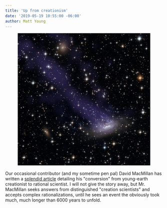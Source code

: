 ```yaml
---
title: 'Up from creationism'
date: '2019-05-19 10:55:00 -06:00'
author: Matt Young
---
```

<figure>
<img src="/uploads/2019/Chandra_Image_600.jpg" alt="Galaxy"/>
<figcaption>
</figcaption>
</figure>
Our occasional contributor (and my sometime pen pal) David MacMillan has written a <a href="https://medium.com/@davidstarlingm/path-across-the-stars-e8dbf93e4405">splendid article</a> detailing his "conversion" from young-earth creationist to rational scientist. I will not give the story away, but Mr. MacMillan seeks answers from distinguished "creation scientists" and accepts complex rationalizations, until he sees an event the obviously took much, much longer than 6000 years to unfold. 

